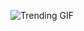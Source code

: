 
<!-- GIF_SECTION -->
![Trending GIF](https://media1.giphy.com/media/v1.Y2lkPThiYjIxNzcycm1oejVydzM1b25ibnB6bGR4ZGxhNnY2eWZrejVza3ZvaGhqbXpyciZlcD12MV9naWZzX3NlYXJjaCZjdD1n/Dh5q0sShxgp13DwrvG/giphy.gif)
<!-- END_GIF_SECTION -->
